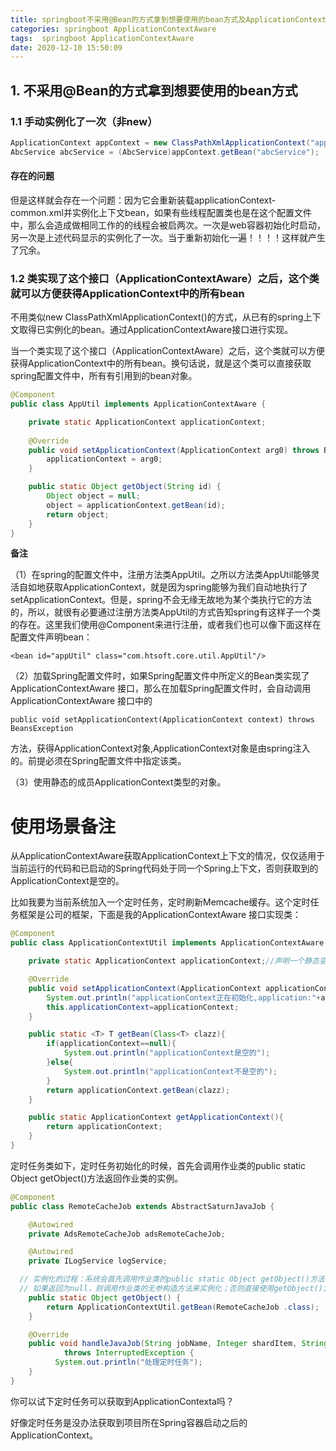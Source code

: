 ```yaml
---
title: springboot不采用@Bean的方式拿到想要使用的bean方式及ApplicationContextAware使用理解
categories: springboot ApplicationContextAware
tags:  springboot ApplicationContextAware
date: 2020-12-10 15:50:09
---
```


## 1. 不采用@Bean的方式拿到想要使用的bean方式

### 1.1 手动实例化了一次（非new）

```java
ApplicationContext appContext = new ClassPathXmlApplicationContext("applicationContext-common.xml");  
AbcService abcService = (AbcService)appContext.getBean("abcService");  
```
#### 存在的问题

但是这样就会存在一个问题：因为它会重新装载applicationContext-common.xml并实例化上下文bean，如果有些线程配置类也是在这个配置文件中，那么会造成做相同工作的的线程会被启两次。一次是web容器初始化时启动，另一次是上述代码显示的实例化了一次。当于重新初始化一遍！！！！这样就产生了冗余。

### 1.2 类实现了这个接口（ApplicationContextAware）之后，这个类就可以方便获得ApplicationContext中的所有bean

不用类似new ClassPathXmlApplicationContext()的方式，从已有的spring上下文取得已实例化的bean。通过ApplicationContextAware接口进行实现。

当一个类实现了这个接口（ApplicationContextAware）之后，这个类就可以方便获得ApplicationContext中的所有bean。换句话说，就是这个类可以直接获取spring配置文件中，所有有引用到的bean对象。


```java
@Component
public class AppUtil implements ApplicationContextAware {

    private static ApplicationContext applicationContext;
    
    @Override
    public void setApplicationContext(ApplicationContext arg0) throws BeansException {
        applicationContext = arg0;
    }

    public static Object getObject(String id) {
        Object object = null;
        object = applicationContext.getBean(id);
        return object;
    }
}
```

**备注**

（1）在spring的配置文件中，注册方法类AppUtil。之所以方法类AppUtil能够灵活自如地获取ApplicationContext，就是因为spring能够为我们自动地执行了setApplicationContext。但是，spring不会无缘无故地为某个类执行它的方法的，所以，就很有必要通过注册方法类AppUtil的方式告知spring有这样子一个类的存在。这里我们使用@Component来进行注册，或者我们也可以像下面这样在配置文件声明bean：

    <bean id="appUtil" class="com.htsoft.core.util.AppUtil"/>

（2）加载Spring配置文件时，如果Spring配置文件中所定义的Bean类实现了ApplicationContextAware 接口，那么在加载Spring配置文件时，会自动调用ApplicationContextAware 接口中的

    public void setApplicationContext(ApplicationContext context) throws BeansException

方法，获得ApplicationContext对象,ApplicationContext对象是由spring注入的。前提必须在Spring配置文件中指定该类。

（3）使用静态的成员ApplicationContext类型的对象。

# 使用场景备注

从ApplicationContextAware获取ApplicationContext上下文的情况，仅仅适用于当前运行的代码和已启动的Spring代码处于同一个Spring上下文，否则获取到的ApplicationContext是空的。

比如我要为当前系统加入一个定时任务，定时刷新Memcache缓存。这个定时任务框架是公司的框架，下面是我的ApplicationContextAware 接口实现类：

```java
@Component
public class ApplicationContextUtil implements ApplicationContextAware {

    private static ApplicationContext applicationContext;//声明一个静态变量保存

    @Override
    public void setApplicationContext(ApplicationContext applicationContext) throws BeansException {
        System.out.println("applicationContext正在初始化,application:"+appContext);
        this.applicationContext=applicationContext;
    }

    public static <T> T getBean(Class<T> clazz){
        if(applicationContext==null){
            System.out.println("applicationContext是空的");
        }else{
            System.out.println("applicationContext不是空的");
        }
        return applicationContext.getBean(clazz);
    }

    public static ApplicationContext getApplicationContext(){
        return applicationContext;
    }
}
```

定时任务类如下，定时任务初始化的时候，首先会调用作业类的public static Object getObject()方法返回作业类的实例。

```java
@Component
public class RemoteCacheJob extends AbstractSaturnJavaJob {

    @Autowired
    private AdsRemoteCacheJob adsRemoteCacheJob;

    @Autowired
    private ILogService logService;

  // 实例化的过程：系统会首先调用作业类的public static Object getObject()方法，
  // 如果返回为null，则调用作业类的无参构造方法来实例化；否则直接使用getObject()方法返回的对象作为作业类实例。
    public static Object getObject() {
        return ApplicationContextUtil.getBean(RemoteCacheJob .class);
    }

    @Override
    public void handleJavaJob(String jobName, Integer shardItem, String shardParam, SaturnJobExecutionContext shardingContext)
            throws InterruptedException {
          System.out.println("处理定时任务");
    }
}
```

你可以试下定时任务可以获取到ApplicationContexta吗？

好像定时任务是没办法获取到项目所在Spring容器启动之后的ApplicationContext。